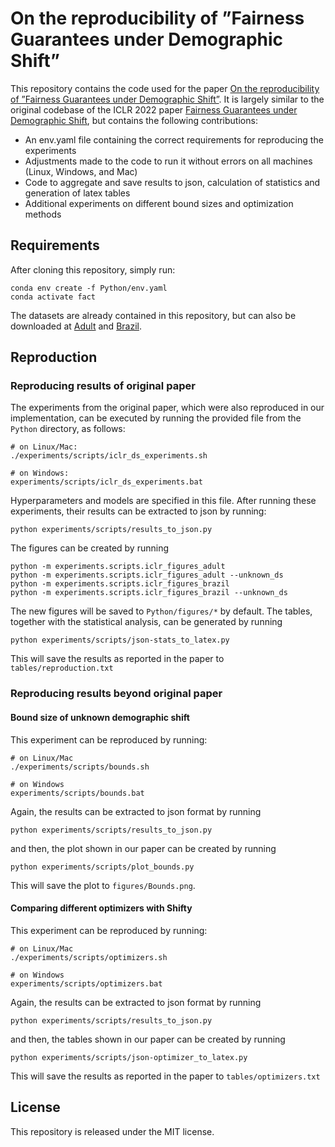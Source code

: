 # On the reproducibility of ”Fairness Guarantees under Demographic Shift”

This repository contains the code used for the paper [On the reproducibility of ”Fairness Guarantees under Demographic Shift”](https://arxiv.org/abs/2030.12345). It is largely similar to the original codebase of the ICLR 2022 paper [Fairness Guarantees under Demographic Shift](https://openreview.net/forum?id=wbPObLm6ueA), but contains the following contributions:

- An env.yaml file containing the correct requirements for reproducing the experiments
- Adjustments made to the code to run it without errors on all machines (Linux, Windows, and Mac)
- Code to aggregate and save results to json, calculation of statistics and generation of latex tables
- Additional experiments on different bound sizes and optimization methods

## Requirements

After cloning this repository, simply run:

```setup
conda env create -f Python/env.yaml
conda activate fact
```

The datasets are already contained in this repository, but can also be downloaded at [Adult](https://archive.ics.uci.edu/ml/datasets/adult) and [Brazil](https://dataverse.harvard.edu/dataset.xhtml?persistentId=doi:10.7910/DVN/O35FW8).

## Reproduction

### Reproducing results of original paper

The experiments from the original paper, which were also reproduced in our implementation, can be executed by running the provided file from the `Python` directory, as follows:

```train
# on Linux/Mac:
./experiments/scripts/iclr_ds_experiments.sh

# on Windows:
experiments/scripts/iclr_ds_experiments.bat
```

Hyperparameters and models are specified in this file. After running these experiments, their results can be extracted to json by running:

```extract
python experiments/scripts/results_to_json.py
```

The figures can be created by running

```figures
python -m experiments.scripts.iclr_figures_adult
python -m experiments.scripts.iclr_figures_adult --unknown_ds
python -m experiments.scripts.iclr_figures_brazil
python -m experiments.scripts.iclr_figures_brazil --unknown_ds
```

The new figures will be saved to `Python/figures/*` by default. The tables, together with the statistical analysis, can be generated by running

```tables
python experiments/scripts/json-stats_to_latex.py
```

This will save the results as reported in the paper to `tables/reproduction.txt`

### Reproducing results beyond original paper

#### Bound size of unknown demographic shift

This experiment can be reproduced by running:

```bounds
# on Linux/Mac
./experiments/scripts/bounds.sh

# on Windows
experiments/scripts/bounds.bat
```

Again, the results can be extracted to json format by running

```extract
python experiments/scripts/results_to_json.py
```

and then, the plot shown in our paper can be created by running

```plots
python experiments/scripts/plot_bounds.py
```

This will save the plot to `figures/Bounds.png`.

#### Comparing different optimizers with Shifty

This experiment can be reproduced by running:

```optimizers
# on Linux/Mac
./experiments/scripts/optimizers.sh

# on Windows
experiments/scripts/optimizers.bat
```

Again, the results can be extracted to json format by running

```extract
python experiments/scripts/results_to_json.py
```

and then, the tables shown in our paper can be created by running

```plots
python experiments/scripts/json-optimizer_to_latex.py
```

This will save the results as reported in the paper to `tables/optimizers.txt`


## License

This repository is released under the MIT license.